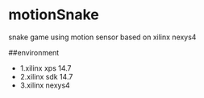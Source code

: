 # motionSnake
snake game using motion sensor based on xilinx nexys4 

##environment
* 1.xilinx xps 14.7
* 2.xilinx sdk 14.7
* 3.xilinx nexys4

